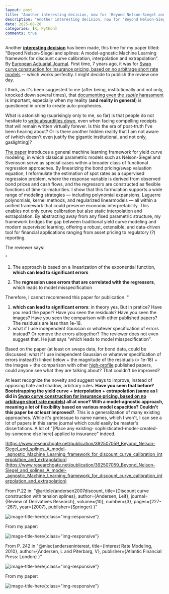 ```yaml
---
layout: post
title: "Another interesting decision, now for 'Beyond Nelson-Siegel and splines: A model-agnostic Machine Learning framework for discount curve calibration, interpolation and extrapolation'"
description: "Another interesting decision, now for 'Beyond Nelson-Siegel and splines: A model-agnostic Machine Learning framework for discount curve calibration, interpolation and extrapolation'"
date: 2025-08-20
categories: [R, Python]
comments: true
---
```


Another [__interesting decision__](https://thierrymoudiki.github.io/blog/2025/04/14/r/theta-M1-M3-M4) has been made, this time for my paper titled:
"Beyond Nelson-Siegel and splines: A model-agnostic Machine Learning framework for discount curve calibration, interpolation and extrapolation". By [European Actuarial Journal](https://link.springer.com/journal/13385). First time, 7 years ago, it was for [Swap curve construction for insurance pricing, based on no arbitrage short rate models](https://www.researchgate.net/publication/344772713_Swap_curve_construction_for_insurance_pricing_based_on_no_arbitrage_short_rate_models) -- which works perfectly. I might decide to publish the review one day. 


I think, as it's been suggested to me (after being, institutionally and not only, knocked down several times), that [documenting even the _subtle_ harassment](https://thierrymoudiki.github.io/blog/2025/06/10/r/python/techtonique/personal-note) is important, especially when my reality (**and reality in general**) is questioned in order to create auto-prophecies. 

What is astonishing (suprisingly only to me, so far) is that people do not hesitate to [write absurdities down](https://thierrymoudiki.github.io/blog/2025/04/14/r/theta-M1-M3-M4), even when facing compelling receipts that will remain written virtually forever. Is this the era of post-truth I've been hearing about? Or is there another hidden reality that I am not aware of (which doesn't even justify the gigantic institutional, and not only, gaslighting)?

[The paper](https://www.researchgate.net/publication/392507059_Beyond_Nelson-Siegel_and_splines_A_model-_agnostic_Machine_Learning_framework_for_discount_curve_calibration_interpolation_and_extrapolation) introduces a general machine learning framework for yield curve modeling, in which classical parametric models such as Nelson-Siegel and Svensson serve as special cases within a broader class of functional regression approaches. By linearizing the bond pricing/swap valuation equation, I reformulate the estimation of spot rates as a supervised regression problem, where the response variable is derived from observed bond prices and cash flows, and the regressors are constructed as flexible functions of time-to-maturities. I show that this formulation supports a wide range of modeling strategies — including polynomial expansions, Laguerre polynomials, kernel methods, and regularized linearmodels — all within a unified framework that could preserve economic interpretability. This enables not only curve calibration but also static interpolation and extrapolation. By abstracting away from any fixed parametric structure, my framework bridges the gap between traditional yield curve modeling and modern supervised learning, offering a robust, extensible, and data-driven tool for financial applications ranging from asset pricing to regulatory (?) reporting.

The reviewer says: 

"
1. The approach is based on a linearization of the exponential function, **which can lead to significant errors**

2. The **regression uses errors that are correlated with the regressors**, which leads to model misspecification

Therefore, I cannot recommend this paper for publication.
"

1. **which can lead to significant errors**: in theory yes. But in pratice? Have you read the paper? Have you seen the residuals? Have you seen the images? Have you seen the comparison with other published papers? The residuals are less than 1e-18. 
2. what if I use independent Gaussian or whatever specification of errors instead? Or remove the errors altogether? The reviewer does not even suggest that. He just says "which leads to model misspecification". 

Based on the paper (at least on swaps data, for bond data, could be discussed: what if I use independent Gaussian or whatever specification of errors instead?) linked below + the magnitude of the residuals (< 1e-18) + the images + the comparison with other [high-profile](https://math-finance.cims.nyu.edu/team/leif-andersen/) published papers, could anyone see what they are talking about? That couldn't be improved?

At least recognize the novelty and suggest ways to improve, instead of opposing hate and shadow, arbitrary rules. **Have you seen that before? Bootstrapping the yield curve + interpolation +  extrapolation (same as I did in [Swap curve construction for insurance pricing, based on no arbitrage short rate models](https://www.researchgate.net/publication/344772713_Swap_curve_construction_for_insurance_pricing_based_on_no_arbitrage_short_rate_models)) all at once? With a model-agnostic approach, meaning a lot of flexibility based on various model capacities? Couldn't this paper be _at least_ improved?**. This is a generalization of many existing approaches. While it's grotesque to name names, which I won't, I can see a lot of papers in this same journal which could easily be master's dissertations. A lot of "[Place any existing- sophisticated-model-created-by-someone else here] applied to insurance" indeed.  

[https://www.researchgate.net/publication/392507059_Beyond_Nelson-Siegel_and_splines_A_model-_agnostic_Machine_Learning_framework_for_discount_curve_calibration_interpolation_and_extrapolation](https://www.researchgate.net/publication/392507059_Beyond_Nelson-Siegel_and_splines_A_model-_agnostic_Machine_Learning_framework_for_discount_curve_calibration_interpolation_and_extrapolation)


From P.22 in: 
"@article{andersen2007discount,
  title={Discount curve construction with tension splines},
  author={Andersen, Leif},
  journal={Review of Derivatives Research},
  volume={10},
  number={3},
  pages={227--267},
  year={2007},
  publisher={Springer}
}"

![image-title-here]({{base}}/images/2025-06-07/2025-06-07-image2.png){:class="img-responsive"}    

From my paper:

![image-title-here]({{base}}/images/2025-06-07/2025-06-07-image0.png){:class="img-responsive"}   

From P. 242 in "@misc{anderseninterest,
  title={Interest Rate Modeling, 2010},
  author={Andersen, L and Piterbarg, V},
  publisher={Atlantic Financial Press: London}
}"

![image-title-here]({{base}}/images/2025-06-07/2025-06-07-image4.png){:class="img-responsive"}    

From my paper: 

![image-title-here]({{base}}/images/2025-06-07/2025-06-07-image3.png){:class="img-responsive"} 


